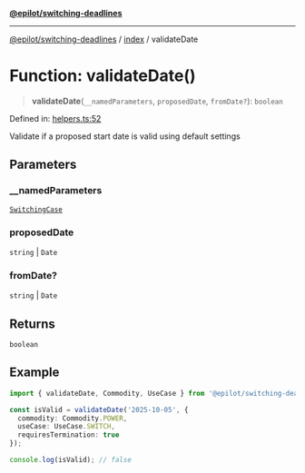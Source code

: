 [**@epilot/switching-deadlines**](../../README.md)

***

[@epilot/switching-deadlines](../../modules.md) / [index](../README.md) / validateDate

# Function: validateDate()

> **validateDate**(`__namedParameters`, `proposedDate`, `fromDate?`): `boolean`

Defined in: [helpers.ts:52](https://github.com/epilot-dev/switching-deadlines/blob/6764c18ea2525d949c8b9824eea28bc98b53665e/src/helpers.ts#L52)

Validate if a proposed start date is valid using default settings

## Parameters

### \_\_namedParameters

[`SwitchingCase`](../interfaces/SwitchingCase.md)

### proposedDate

`string` | `Date`

### fromDate?

`string` | `Date`

## Returns

`boolean`

## Example

```typescript
import { validateDate, Commodity, UseCase } from '@epilot/switching-deadlines';

const isValid = validateDate('2025-10-05', {
  commodity: Commodity.POWER,
  useCase: UseCase.SWITCH,
  requiresTermination: true
});

console.log(isValid); // false
```
